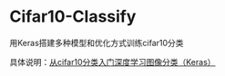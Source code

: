 # Cifar10-Classify
用Keras搭建多种模型和优化方式训练cifar10分类

具体说明：[从cifar10分类入门深度学习图像分类（Keras）](https://www.jianshu.com/p/946bdebeb6fc)
